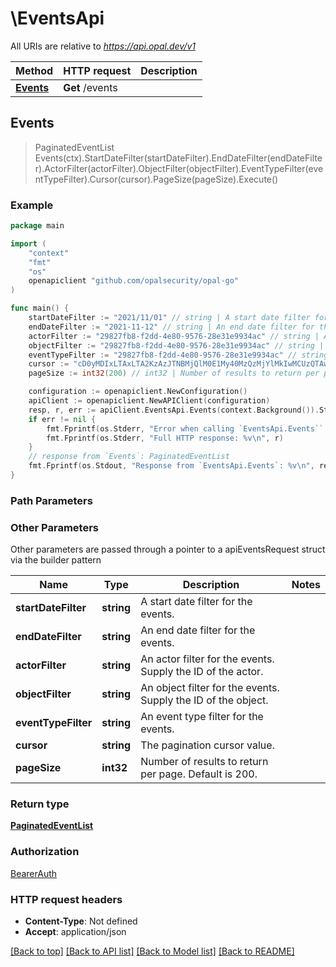 # \EventsApi

All URIs are relative to *https://api.opal.dev/v1*

Method | HTTP request | Description
------------- | ------------- | -------------
[**Events**](EventsApi.md#Events) | **Get** /events | 



## Events

> PaginatedEventList Events(ctx).StartDateFilter(startDateFilter).EndDateFilter(endDateFilter).ActorFilter(actorFilter).ObjectFilter(objectFilter).EventTypeFilter(eventTypeFilter).Cursor(cursor).PageSize(pageSize).Execute()





### Example

```go
package main

import (
    "context"
    "fmt"
    "os"
    openapiclient "github.com/opalsecurity/opal-go"
)

func main() {
    startDateFilter := "2021/11/01" // string | A start date filter for the events. (optional)
    endDateFilter := "2021-11-12" // string | An end date filter for the events. (optional)
    actorFilter := "29827fb8-f2dd-4e80-9576-28e31e9934ac" // string | An actor filter for the events. Supply the ID of the actor. (optional)
    objectFilter := "29827fb8-f2dd-4e80-9576-28e31e9934ac" // string | An object filter for the events. Supply the ID of the object. (optional)
    eventTypeFilter := "29827fb8-f2dd-4e80-9576-28e31e9934ac" // string | An event type filter for the events. (optional)
    cursor := "cD0yMDIxLTAxLTA2KzAzJTNBMjQlM0E1My40MzQzMjYlMkIwMCUzQTAw" // string | The pagination cursor value. (optional)
    pageSize := int32(200) // int32 | Number of results to return per page. Default is 200. (optional)

    configuration := openapiclient.NewConfiguration()
    apiClient := openapiclient.NewAPIClient(configuration)
    resp, r, err := apiClient.EventsApi.Events(context.Background()).StartDateFilter(startDateFilter).EndDateFilter(endDateFilter).ActorFilter(actorFilter).ObjectFilter(objectFilter).EventTypeFilter(eventTypeFilter).Cursor(cursor).PageSize(pageSize).Execute()
    if err != nil {
        fmt.Fprintf(os.Stderr, "Error when calling `EventsApi.Events``: %v\n", err)
        fmt.Fprintf(os.Stderr, "Full HTTP response: %v\n", r)
    }
    // response from `Events`: PaginatedEventList
    fmt.Fprintf(os.Stdout, "Response from `EventsApi.Events`: %v\n", resp)
}
```

### Path Parameters



### Other Parameters

Other parameters are passed through a pointer to a apiEventsRequest struct via the builder pattern


Name | Type | Description  | Notes
------------- | ------------- | ------------- | -------------
 **startDateFilter** | **string** | A start date filter for the events. | 
 **endDateFilter** | **string** | An end date filter for the events. | 
 **actorFilter** | **string** | An actor filter for the events. Supply the ID of the actor. | 
 **objectFilter** | **string** | An object filter for the events. Supply the ID of the object. | 
 **eventTypeFilter** | **string** | An event type filter for the events. | 
 **cursor** | **string** | The pagination cursor value. | 
 **pageSize** | **int32** | Number of results to return per page. Default is 200. | 

### Return type

[**PaginatedEventList**](PaginatedEventList.md)

### Authorization

[BearerAuth](../README.md#BearerAuth)

### HTTP request headers

- **Content-Type**: Not defined
- **Accept**: application/json

[[Back to top]](#) [[Back to API list]](../README.md#documentation-for-api-endpoints)
[[Back to Model list]](../README.md#documentation-for-models)
[[Back to README]](../README.md)

